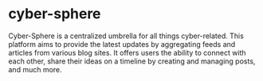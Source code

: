 # cyber-sphere
Cyber-Sphere is a centralized umbrella for all things cyber-related. This platform aims to provide the latest updates by aggregating feeds and articles from various blog sites. It offers users the ability to connect with each other, share their ideas on a timeline by creating and managing posts, and much more.
